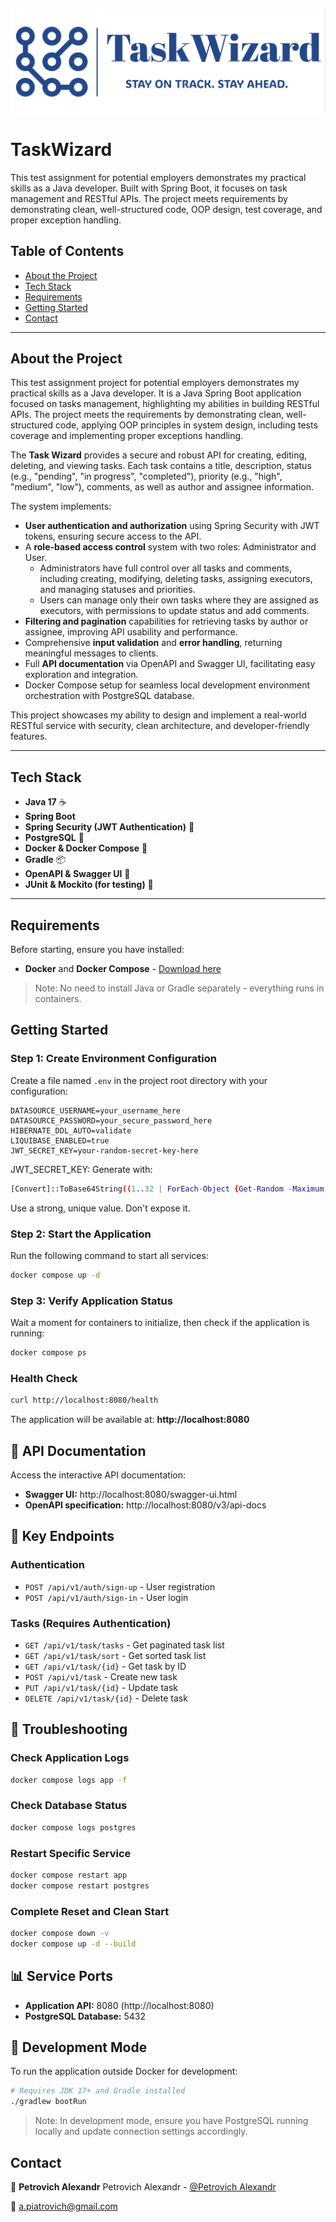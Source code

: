 ![](src/main/resources/static/logo.png)
# TaskWizard
This test assignment for potential employers demonstrates my practical skills as a Java developer. Built with Spring Boot, it focuses on task management and RESTful APIs. The project meets requirements by demonstrating clean, well-structured code, OOP design, test coverage, and proper exception handling.
## Table of Contents
- [About the Project](#about-the-project)
- [Tech Stack](#tech-stack)
- [Requirements](#requirements)
- [Getting Started](#getting-started)
- [Contact](#contact)

---

## About the Project

This test assignment project for potential employers demonstrates my practical skills as a Java developer. It is a Java Spring Boot application focused on tasks management, highlighting my abilities in building RESTful APIs. The project meets the requirements by demonstrating clean, well-structured code, applying OOP principles in system design, including tests coverage and implementing proper exceptions handling.

The **Task Wizard** provides a secure and robust API for creating, editing, deleting, and viewing tasks. Each task contains a title, description, status (e.g., "pending", "in progress", "completed"), priority (e.g., "high", "medium", "low"), comments, as well as author and assignee information.

The system implements:

- **User authentication and authorization** using Spring Security with JWT tokens, ensuring secure access to the API.
- A **role-based access control** system with two roles: Administrator and User.
   - Administrators have full control over all tasks and comments, including creating, modifying, deleting tasks, assigning executors, and managing statuses and priorities.
   - Users can manage only their own tasks where they are assigned as executors, with permissions to update status and add comments.
- **Filtering and pagination** capabilities for retrieving tasks by author or assignee, improving API usability and performance.
- Comprehensive **input validation** and **error handling**, returning meaningful messages to clients.
- Full **API documentation** via OpenAPI and Swagger UI, facilitating easy exploration and integration.
- Docker Compose setup for seamless local development environment orchestration with PostgreSQL database.

This project showcases my ability to design and implement a real-world RESTful service with security, clean architecture, and developer-friendly features.

---

## Tech Stack

- **Java 17** ☕
- **Spring Boot**  
- **Spring Security (JWT Authentication)** 🔐  
- **PostgreSQL** 🐘  
- **Docker & Docker Compose** 🐳  
- **Gradle** 📦
- **OpenAPI & Swagger UI** 📄  
- **JUnit & Mockito (for testing)** 🧪  

---

## Requirements

Before starting, ensure you have installed:
- **Docker** and **Docker Compose** - [Download here](https://www.docker.com/products/docker-desktop/)

> Note: No need to install Java or Gradle separately - everything runs in containers.

## Getting Started

### Step 1: Create Environment Configuration

Create a file named `.env` in the project root directory with your configuration:

```env
DATASOURCE_USERNAME=your_username_here
DATASOURCE_PASSWORD=your_secure_password_here
HIBERNATE_DDL_AUTO=validate
LIQUIBASE_ENABLED=true
JWT_SECRET_KEY=your-random-secret-key-here
```

JWT_SECRET_KEY: Generate with:

```bash
[Convert]::ToBase64String((1..32 | ForEach-Object {Get-Random -Maximum 256}))
```

Use a strong, unique value. Don't expose it.

### Step 2: Start the Application

Run the following command to start all services:

```bash
docker compose up -d
```

### Step 3: Verify Application Status

Wait a moment for containers to initialize, then check if the application is running:

```bash
docker compose ps
```

### Health Check

```bash
curl http://localhost:8080/health
```

The application will be available at: **http://localhost:8080**

## 📖 API Documentation

Access the interactive API documentation:
- **Swagger UI:** http://localhost:8080/swagger-ui.html
- **OpenAPI specification:** http://localhost:8080/v3/api-docs

## 🔐 Key Endpoints

### Authentication
- `POST /api/v1/auth/sign-up` - User registration
- `POST /api/v1/auth/sign-in` - User login

### Tasks (Requires Authentication)
- `GET /api/v1/task/tasks` - Get paginated task list
- `GET /api/v1/task/sort` - Get sorted task list
- `GET /api/v1/task/{id}` - Get task by ID
- `POST /api/v1/task` - Create new task
- `PUT /api/v1/task/{id}` - Update task
- `DELETE /api/v1/task/{id}` - Delete task

## 🐛 Troubleshooting

### Check Application Logs
```bash
docker compose logs app -f
```

### Check Database Status
```bash
docker compose logs postgres
```

### Restart Specific Service
```bash
docker compose restart app
docker compose restart postgres
```

### Complete Reset and Clean Start
```bash
docker compose down -v
docker compose up -d --build
```

## 📊 Service Ports

- **Application API:** 8080 (http://localhost:8080)
- **PostgreSQL Database:** 5432

## 🔧 Development Mode

To run the application outside Docker for development:
```bash
# Requires JDK 17+ and Gradle installed
./gradlew bootRun
```

> Note: In development mode, ensure you have PostgreSQL running locally and update connection settings accordingly.

## Contact

👤 **Petrovich Alexandr**
Petrovich Alexandr - [@Petrovich Alexandr](https://www.linkedin.com/in/alexandr-petrovich/)

📩 a.piatrovich@gmail.com
